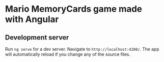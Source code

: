 # Mario MemoryCards game made with Angular



## Development server

Run `ng serve` for a dev server. Navigate to `http://localhost:4200/`. The app will automatically reload if you change any of the source files.
